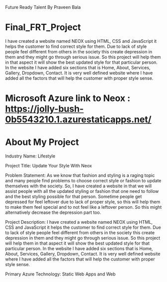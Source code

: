 Future Ready Talent By Praveen Bala
# Final_FRT_Project
I have created a website named NEOX using HTML, CSS and JavaScript it helps the customer to find correct style for them. Due to lack of style people feel different from others in the society this create depression in them and they might go through serious issue. So this project will help them in that aspect it will show the best updated style for that particular person. In the website I have added six sections that is Home, About, Services, Gallery, Dropdown, Contact. It is very well defined website where I have added all the factors that will help the customer with proper style sense.

# Microsoft Azure link to Neox : https://jolly-bush-0b5543210.1.azurestaticapps.net/

# About My Project

Industry Name: Lifestyle

Project Title: Update Your Style With Neox

Problem Statement: As we know that fashion and styling is a raging topic and many people find problems to choose correct style or fashion to update themselves with the society. So, I have created a website in that we will assist people with all the updated styling or fashion that one need to follow and the best styling possible for that person. Sometime people get depressed for feel leftover due to lack of proper style, so this will help them to make them feel special and to not feel like a leftover person. So this might alternatively decrease the depression part too.

Project Description: I have created a website named NEOX using HTML, CSS and JavaScript it helps the customer to find correct style for them. Due to lack of style people feel different from others in the society this create depression in them and they might go through serious issue. So this project will help them in that aspect it will show the best updated style for that particular person. In the website I have added six sections that is Home, About, Services,  Gallery, Dropdown, Contact. It is very well defined website where I have added all the factors that will help the customer with proper style sense.

Primary Azure Technology: Static Web Apps and Web

